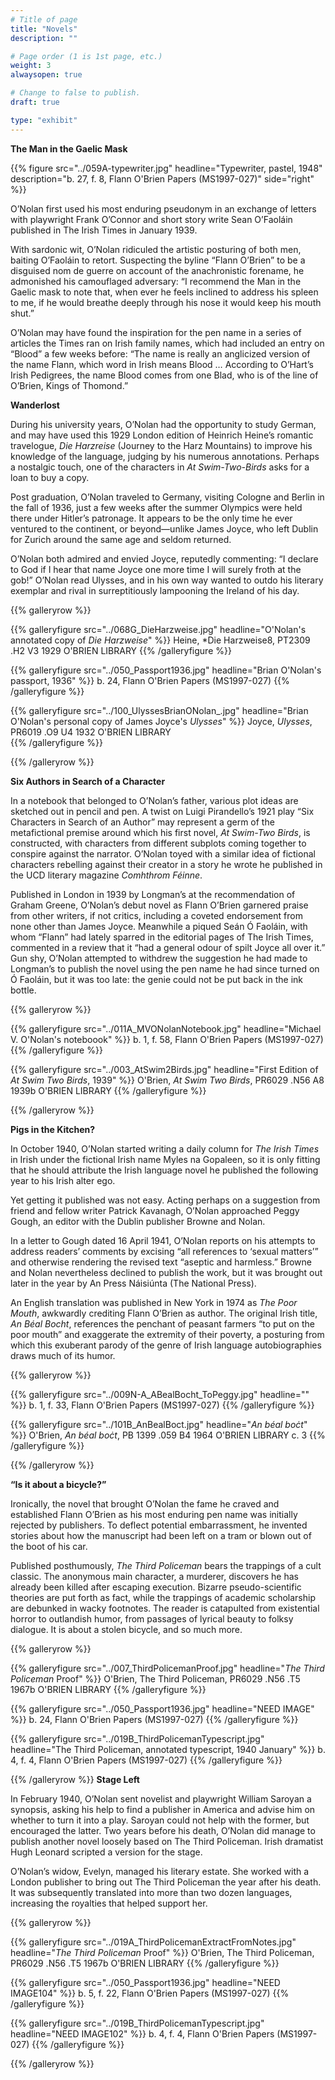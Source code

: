 ```yaml
---
# Title of page
title: "Novels"
description: ""

# Page order (1 is 1st page, etc.)
weight: 3
alwaysopen: true

# Change to false to publish.
draft: true

type: "exhibit"
---
```

**The Man in the Gaelic Mask**


{{% figure src="../059A-typewriter.jpg"
           headline="Typewriter, pastel, 1948" 
           description="b. 27, f. 8, Flann O'Brien Papers (MS1997-027)" 
           side="right" %}}

O’Nolan first used his most enduring pseudonym in an exchange of letters with playwright Frank O’Connor and short story write Sean O’Faoláin published in The Irish Times in January 1939.

With sardonic wit, O’Nolan ridiculed the artistic posturing of both men, baiting O’Faoláin to retort. Suspecting the byline “Flann O’Brien” to be a disguised nom de guerre on account of the anachronistic forename, he admonished his camouflaged adversary: “I recommend the Man in the Gaelic mask to note that, when ever he feels inclined to address his spleen to me, if he would breathe deeply through his nose it would keep his mouth shut.”

O’Nolan may have found the inspiration for the pen name in a series of articles the Times ran on Irish family names, which had included an entry on “Blood” a few weeks before: “The name is really an anglicized version of the name Flann, which word in Irish means Blood … According to O’Hart’s Irish Pedigrees, the name Blood comes from one Blad, who is of the line of O’Brien, Kings of Thomond.”

**Wanderlost**

During his university years, O’Nolan had the opportunity to study German, and may have used this 1929 London edition of Heinrich Heine’s romantic travelogue, *Die Harzreise* (Journey to the Harz Mountains) to improve his knowledge of the language, judging by his numerous annotations. Perhaps a nostalgic touch, one of the characters in *At Swim-Two-Birds* asks for a loan to buy a copy.

Post graduation, O’Nolan traveled to Germany, visiting Cologne and Berlin in the fall of 1936, just a few weeks after the summer Olympics were held there under Hitler’s patronage. It appears to be the only time he ever ventured to the continent, or beyond—unlike James Joyce, who left Dublin for Zurich around the same age and seldom returned.

O’Nolan both admired and envied Joyce, reputedly commenting: “I declare to God if I hear that name Joyce one more time I will surely froth at the gob!” O’Nolan read Ulysses, and in his own way wanted to outdo his literary exemplar and rival in surreptitiously lampooning the Ireland of his day.

{{% galleryrow %}}

{{% galleryfigure src="../068G_DieHarzweise.jpg" headline="O'Nolan's annotated copy of *Die Harzweise*" %}}
Heine, *Die Harzweise8, PT2309 .H2 V3 1929 O'BRIEN LIBRARY
{{% /galleryfigure %}}

{{% galleryfigure src="../050_Passport1936.jpg" headline="Brian O'Nolan's passport, 1936" %}}
b. 24, Flann O'Brien Papers (MS1997-027)
{{% /galleryfigure %}}

{{% galleryfigure src="../100_UlyssesBrianONolan_.jpg" headline="Brian O'Nolan's personal copy of James Joyce's *Ulysses*" %}}
Joyce, *Ulysses*,  PR6019 .O9 U4 1932 O'BRIEN LIBRARY  
{{% /galleryfigure %}}

{{% /galleryrow %}}

**Six Authors in Search of a Character**

In a notebook that belonged to O’Nolan’s father, various plot ideas are sketched out in pencil and pen. A twist on Luigi Pirandello’s 1921 play “Six Characters in Search of an Author” may represent a germ of the metafictional premise around which his first novel, *At Swim-Two Birds*, is constructed, with characters from different subplots coming together to conspire against the narrator. O’Nolan toyed with a similar idea of fictional characters rebelling against their creator in a story he wrote he published in the UCD literary magazine *Comhthrom Féinne*.

Published in London in 1939 by Longman’s at the recommendation of Graham Greene, O’Nolan’s debut novel as Flann O’Brien garnered praise from other writers, if not critics, including a coveted endorsement from none other than James Joyce. Meanwhile a piqued Seán Ó Faoláin, with whom “Flann” had lately sparred in the editorial pages of The Irish Times, commented in a review that it “had a general odour of spilt Joyce all over it.” Gun shy, O’Nolan attempted to withdrew the suggestion he had made to Longman’s to publish the novel using the pen name he had since turned on Ó Faoláin, but it was too late: the genie could not be put back in the ink bottle.

{{% galleryrow %}}

{{% galleryfigure src="../011A_MVONolanNotebook.jpg" headline="Michael V. O'Nolan's noteboook" %}}
b. 1, f. 58, Flann O'Brien Papers (MS1997-027)
{{% /galleryfigure %}}

{{% galleryfigure src="../003_AtSwim2Birds.jpg" headline="First Edition of *At Swim Two Birds*, 1939" %}}
O'Brien, *At Swim Two Birds*, PR6029 .N56 A8 1939b O'BRIEN LIBRARY
{{% /galleryfigure %}}

{{% /galleryrow %}}

**Pigs in the Kitchen?**

In October 1940, O’Nolan started writing a daily column for *The Irish Times* in Irish under the fictional Irish name Myles na Gopaleen, so it is only fitting that he should attribute the Irish language novel he published the following year to his Irish alter ego.

Yet getting it published was not easy. Acting perhaps on a suggestion from friend and fellow writer Patrick Kavanagh, O’Nolan approached Peggy Gough, an editor with the Dublin publisher Browne and Nolan.

In a letter to Gough dated 16 April 1941, O’Nolan reports on his attempts to address readers’ comments by excising “all references to ‘sexual matters’” and otherwise rendering the revised text “aseptic and harmless.” Browne and Nolan nevertheless declined to publish the work, but it was brought out later in the year by An Press Náisiúnta (The National Press).

An English translation was published in New York in 1974 as *The Poor Mouth*, awkwardly crediting Flann O’Brien as author. The original Irish title, *An Béal Bocht*, references the penchant of peasant farmers “to put on the poor mouth” and exaggerate the extremity of their poverty, a posturing from which this exuberant parody of the genre of Irish language autobiographies draws much of its humor.

{{% galleryrow %}}

{{% galleryfigure src="../009N-A_ABealBocht_ToPeggy.jpg" headline="" %}}
b. 1, f. 33, Flann O'Brien Papers (MS1997-027)
{{% /galleryfigure %}}

{{% galleryfigure src="../101B_AnBealBoct.jpg" headline="*An béal boċt*" %}}
O'Brien, *An béal boċt*, PB 1399 .059 B4 1964  O'BRIEN LIBRARY c. 3
{{% /galleryfigure %}}

{{% /galleryrow %}}

**“Is it about a bicycle?”**

Ironically, the novel that brought O’Nolan the fame he craved and established Flann O’Brien as his most enduring pen name was initially rejected by publishers. To deflect potential embarrassment, he invented stories about how the manuscript had been left on a tram or blown out of the boot of his car.

Published posthumously, *The Third Policeman* bears the trappings of a cult classic. The anonymous main character, a murderer, discovers he has already been killed after escaping execution. Bizarre pseudo-scientific theories are put forth as fact, while the trappings of academic scholarship are debunked in wacky footnotes. The reader is catapulted from existential horror to outlandish humor, from passages of lyrical beauty to folksy dialogue. It is about a stolen bicycle, and so much more.

{{% galleryrow %}}

{{% galleryfigure src="../007_ThirdPolicemanProof.jpg" headline="*The Third Policeman* Proof" %}}
O'Brien, The Third Policeman, PR6029 .N56 .T5 1967b O'BRIEN LIBRARY
{{% /galleryfigure %}}

{{% galleryfigure src="../050_Passport1936.jpg" headline="NEED IMAGE" %}}
b. 24, Flann O'Brien Papers (MS1997-027)
{{% /galleryfigure %}}

{{% galleryfigure src="../019B_ThirdPolicemanTypescript.jpg" headline="The Third Policeman, annotated typescript, 1940 January" %}}
b. 4, f. 4, Flann O'Brien Papers (MS1997-027)
{{% /galleryfigure %}}

{{% /galleryrow %}}
**Stage Left**

In February 1940, O’Nolan sent novelist and playwright William Saroyan a synopsis, asking his help to find a publisher in America and advise him on whether to turn it into a play. Saroyan could not help with the former, but encouraged the latter. Two years before his death, O’Nolan did manage to publish another novel loosely based on The Third Policeman. Irish dramatist Hugh Leonard scripted a version for the stage.

O’Nolan’s widow, Evelyn, managed his literary estate. She worked with a London publisher to bring out The Third Policeman the year after his death. It was subsequently translated into more than two dozen languages, increasing the royalties that helped support her.

{{% galleryrow %}}

{{% galleryfigure src="../019A_ThirdPolicemanExtractFromNotes.jpg" headline="*The Third Policeman* Proof" %}}
O'Brien, The Third Policeman, PR6029 .N56 .T5 1967b O'BRIEN LIBRARY
{{% /galleryfigure %}}

{{% galleryfigure src="../050_Passport1936.jpg" headline="NEED IMAGE104" %}}
b. 5, f. 22, Flann O'Brien Papers (MS1997-027)
{{% /galleryfigure %}}

{{% galleryfigure src="../019B_ThirdPolicemanTypescript.jpg" headline="NEED IMAGE102" %}}
b. 4, f. 4, Flann O'Brien Papers (MS1997-027)
{{% /galleryfigure %}}

{{% /galleryrow %}}